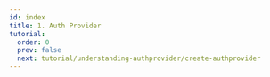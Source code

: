 ```yaml
---
id: index
title: 1. Auth Provider
tutorial:
  order: 0
  prev: false
  next: tutorial/understanding-authprovider/create-authprovider
---
```


